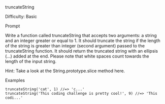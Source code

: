 truncateString

Difficulty: Basic

Prompt

Write a function called truncateString that accepts two arguments: a string and an integer greater or equal to 1. It should truncate the string if the length of the string is greater than integer (second argument) passed to the truncateString function. It should return the truncated string with an ellipsis (...) added at the end. Please note that white spaces count towards the length of the input string.

Hint: Take a look at the String.prototype.slice method here.

Examples

```
truncateString('cat', 1) //=> 'c...'
truncateString('This coding challenge is pretty cool!', 9) //=> 'This codi...'
```
